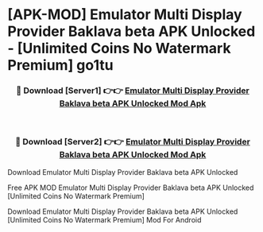 # [APK-MOD] Emulator Multi Display Provider Baklava beta APK Unlocked - [Unlimited Coins No Watermark Premium] go1tu



<div align="center">
<h3>🔴 Download [Server1] 👉👉 <a href="https://momento.my/?title=Emulator_Multi_Display_Provider_Baklava_beta_APK_Unlocked">Emulator Multi Display Provider Baklava beta APK Unlocked Mod Apk</a></h3><br>

<h3>🔴 Download [Server2] 👉👉 <a href="https://momento.my/?title=Emulator_Multi_Display_Provider_Baklava_beta_APK_Unlocked">Emulator Multi Display Provider Baklava beta APK Unlocked Mod Apk</a></h3>
</div>



Download Emulator Multi Display Provider Baklava beta APK Unlocked 

Free APK MOD Emulator Multi Display Provider Baklava beta APK Unlocked [Unlimited Coins No Watermark Premium]

Download Emulator Multi Display Provider Baklava beta APK Unlocked [Unlimited Coins No Watermark Premium] Mod For Android
